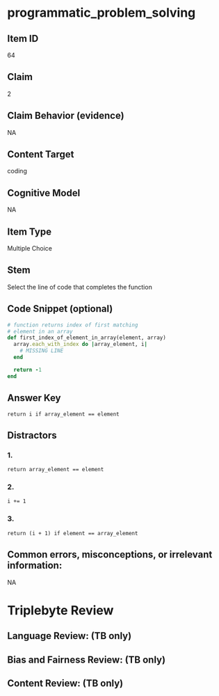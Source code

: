 # programmatic_problem_solving

## Item ID
64

## Claim
2

## Claim Behavior (evidence)
NA

## Content Target
coding

## Cognitive Model
NA

## Item Type
Multiple Choice

## Stem
Select the line of code that completes the function

## Code Snippet (optional)
```ruby
# function returns index of first matching 
# element in an array
def first_index_of_element_in_array(element, array)
  array.each_with_index do |array_element, i|
    # MISSING LINE
  end

  return -1
end
```

## Answer Key
`return i if array_element == element`

## Distractors

### 1.
`return array_element == element`

### 2.
`i += 1`

### 3.
`return (i + 1) if element == array_element`

## Common errors, misconceptions, or irrelevant information:
NA

# Triplebyte Review


## Language Review: (TB only)


## Bias and Fairness Review: (TB only)


## Content Review: (TB only)

